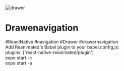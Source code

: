 ![drawer](https://user-images.githubusercontent.com/116552870/217578674-8077c11e-8c4d-40ef-b883-ca17be442572.jpg)
# Drawenavigation
#ReactNative #navigation #Drawer #drawernavigation <br>
Add Reanimated's Babel plugin to your babel.config.js:<br>
    plugins: ['react-native-reanimated/plugin']<br>
expo start -c<br>
expo start -a



